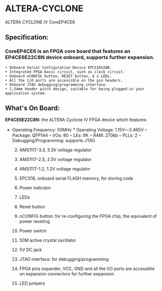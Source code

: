 # ALTERA-CYCLONE
ALTERA CYCLONE IV CoreEP4CE6 
## Specification:
### CoreEP4CE6 is an FPGA core board that features an EP4CE6E22C8N device onboard, supports further expansion.

    • Onboard Serial Configuration Device EPCS16SI8N.
    • Integrated FPGA basic circuit, such as clock circuit.
    • Onboard nCONFIG button, RESET button, 4 x LEDs.
    • All the I/O ports are accessible on the pin headers.
    • Onboard JTAG debugging/programming interface.
    • 2.54mm header pitch design, suitable for being plugged-in your application system.
## What's On Board:

**EP4CE6E22C8N:** the ALTERA Cyclone IV FPGA device which features:
* Operating Frequency: 50MHz
        * Operating Voltage: 1.15V～3.465V
        ◦ Package: QFP144
        ◦ I/Os: 80
        ◦ LEs: 6K
        ◦ RAM: 270kb
        ◦ PLLs: 2
        ◦ Debugging/Programming: supports JTAG

    2. AMS1117-3.3, 3.3V voltage regulator
    3. AMS1117-2.5, 2.5V voltage regulator
    4. AMS1117-1.2, 1.2V voltage regulator
    5. EPCS16, onboard serial FLASH memory, for storing code
    6. Power indicator
    7. LEDs
    8. Reset button
    9. nCONFIG button: for re-configuring the FPGA chip, the equivalent of power reseting
    10. Power switch
    11. 50M active crystal oscillator

    12. 5V DC jack
    13. JTAG interface: for debugging/programming
    14. FPGA pins expander, VCC, GND and all the I/O ports are accessible on expansion connectors for further expansion
    15. LED jumpers


